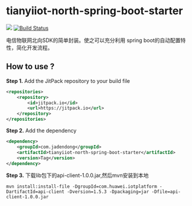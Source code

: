 # tianyiiot-north-spring-boot-starter
[![](https://jitpack.io/v/com.jadendong/tianyiiot-north-spring-boot-starter.svg)](https://jitpack.io/#com.jadendong/tianyiiot-north-spring-boot-starter)
[![Build Status](https://www.travis-ci.org/jadendong/tianyiiot-north-spring-boot-starter.svg?branch=master)](https://www.travis-ci.org/jadendong/tianyiiot-north-spring-boot-starter)

电信物联网北向SDK的简单封装。使之可以充分利用 spring boot的自动配置特性，简化开发流程。

## How to use ?

**Step 1.** Add the JitPack repository to your build file

```xml
<repositories>
    <repository>
        <id>jitpack.io</id>
        <url>https://jitpack.io</url>
    </repository>
</repositories>
```

**Step 2.** Add the dependency

```xml
<dependency>
    <groupId>com.jadendong</groupId>
    <artifactId>tianyiiot-north-spring-boot-starter</artifactId>
    <version>Tag</version>
</dependency>
```
**Step 3.** 下载lib包下的api-client-1.0.0.jar,然后mvn安装到本地
```
mvn install:install-file -DgroupId=com.huawei.iotplatform -DartifactId=api-client -Dversion=1.5.3 -Dpackaging=jar -Dfile=api-client-1.0.0.jar
```
